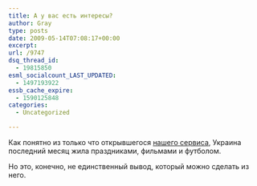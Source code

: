 ```yaml
---
title: А у вас есть интересы?
author: Gray
type: posts
date: 2009-05-14T07:08:17+00:00
excerpt:
url: /9747
dsq_thread_id:
  - 19815850
esml_socialcount_LAST_UPDATED:
  - 1497193922
essb_cache_expire:
  - 1590125848
categories:
  - Uncategorized

---
```








<p style="clear: both">
  Как понятно из только что открывшегося <a href="http://interes.yandex.ru/?reg=187" target="_blank">нашего сервиса</a>, Украина последний месяц жила праздниками, фильмами и футболом.
</p>

<p style="clear: both">
  Но это, конечно, не единственный вывод, который можно сделать из него.
</p>